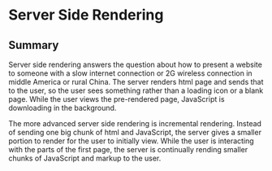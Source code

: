 # Server Side Rendering

## Summary

Server side rendering answers the question about how to present a website to someone with a slow internet connection or 2G wireless connection in middle America or rural China. The server renders html page and sends that to the user, so the user sees something rather than a loading icon or a blank page. While the user views the pre-rendered page, JavaScript is downloading in the background.

The more advanced server side rendering is incremental rendering. Instead of sending one big chunk of html and JavaScript, the server gives a smaller portion to render for the user to initially view. While the user is interacting with the parts of the first page, the server is continually rending smaller chunks of JavaScript and markup to the user.
